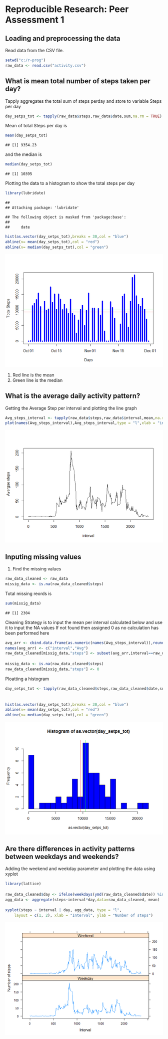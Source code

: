 # Reproducible Research: Peer Assessment 1


## Loading and preprocessing the data

Read data from the CSV file. 


```r
setwd("c:/r-prog")
raw_data <- read.csv("activity.csv")
```

## What is mean total number of steps taken per day?

Tapply aggregates the total sum of steps perday and store to variable Steps per day



```r
day_setps_tot <- tapply(raw_data$steps,raw_data$date,sum,na.rm = TRUE)
```
Mean of total Steps per day is 


```r
mean(day_setps_tot)
```

```
## [1] 9354.23
```

and the median is 


```r
median(day_setps_tot)
```

```
## [1] 10395
```

Plotting the data to a histogram to show the total steps per day


```r
library(lubridate)
```

```
## 
## Attaching package: 'lubridate'
```

```
## The following object is masked from 'package:base':
## 
##     date
```

```r
hist(as.vector(day_setps_tot),breaks = 30,col = "blue")
abline(v= mean(day_setps_tot),col = "red")
abline(v= median(day_setps_tot),col = "green")
```

![](PA1_template_files/figure-html/unnamed-chunk-5-1.png)<!-- -->

1. Red line is the mean
2. Green line is the median

## What is the average daily activity pattern?

Getting the Average Step per interval and plotting the line graph


```r
Avg_steps_interval <- tapply(raw_data$steps,raw_data$interval,mean,na.rm = TRUE)
plot(names(Avg_steps_interval),Avg_steps_interval,type = "l",xlab = "interval",ylab="Avergae steps")
```

![](PA1_template_files/figure-html/unnamed-chunk-6-1.png)<!-- -->


## Inputing missing values

1. Find the missing values 


```r
raw_data_cleaned <- raw_data
missig_data <- is.na(raw_data_cleaned$steps)
```
Total missing reords is 


```r
sum(missig_data)
```

```
## [1] 2304
```
Cleaning Strategy is to input the mean per interval calculated below and use it to input the NA values
If not found then assigned 0 as no calculation has been performed here


```r
avg_arr <- cbind.data.frame(as.numeric(names(Avg_steps_interval)),round(as.vector(Avg_steps_interval)))
names(avg_arr) <- c("interval","Avg")
raw_data_cleaned[missig_data,"steps"] <- subset(avg_arr,interval==raw_data_cleaned[missig_data,"interval"])$Avg

missig_data <- is.na(raw_data_cleaned$steps)
raw_data_cleaned[missig_data,"steps"] <- 0
```

Ploatting a histogram


```r
day_setps_tot <- tapply(raw_data_cleaned$steps,raw_data_cleaned$date,sum)


hist(as.vector(day_setps_tot),breaks = 30,col = "blue")
abline(v= mean(day_setps_tot),col = "red")
abline(v= median(day_setps_tot),col = "green")
```

![](PA1_template_files/figure-html/unnamed-chunk-10-1.png)<!-- -->


## Are there differences in activity patterns between weekdays and weekends?

Adding the weekend and weekday parameter and plotting the data using xyplot


```r
library(lattice)

raw_data_cleaned$day <- ifelse(weekdays(ymd(raw_data_cleaned$date)) %in% c("Sunday","Saturday") , "Weekend", "Weekday")
agg_data <- aggregate(steps~interval*day,data=raw_data_cleaned, mean)

xyplot(steps ~ interval | day, agg_data, type = "l", 
    layout = c(1, 2), xlab = "Interval", ylab = "Number of steps")
```

![](PA1_template_files/figure-html/unnamed-chunk-11-1.png)<!-- -->


